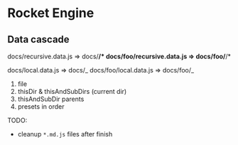 # Rocket Engine

## Data cascade

docs/recursive.data.js => docs/**/\*
docs/foo/recursive.data.js => docs/foo/**/\*

docs/local.data.js => docs/_
docs/foo/local.data.js => docs/foo/_

1. file
2. thisDir & thisAndSubDirs (current dir)
3. thisAndSubDir parents
4. presets in order

TODO:

- cleanup `*.md.js` files after finish
